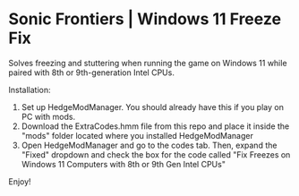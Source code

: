 # Sonic Frontiers | Windows 11 Freeze Fix
Solves freezing and stuttering when running the game on Windows 11 while paired with 8th or 9th-generation Intel CPUs.

Installation:

1. Set up HedgeModManager. You should already have this if you play on PC with mods.
2. Download the ExtraCodes.hmm file from this repo and place it inside the  "mods" folder located where you installed HedgeModManager
3. Open HedgeModManager and go to the codes tab. Then, expand the "Fixed" dropdown and check the box for the code called "Fix Freezes on Windows 11 Computers with 8th or 9th Gen Intel CPUs"

Enjoy!
